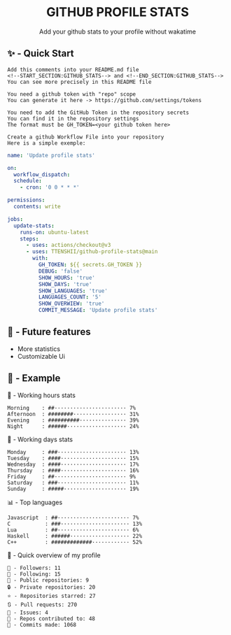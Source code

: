 <h1 align="center">GITHUB PROFILE STATS</h1>
<p align="center">Add your github stats to your profile without wakatime</p>

## ✨ - Quick Start
```
Add this comments into your README.md file
<!--START_SECTION:GITHUB_STATS--> and <!--END_SECTION:GITHUB_STATS-->
You can see more precisely in this README file
```
```
You need a github token with "repo" scope
You can generate it here -> https://github.com/settings/tokens
```
```
You need to add the GitHub Token in the repository secrets
You can find it in the repository settings
The format must be GH_TOKEN=<your github token here>
```
```
Create a github Workflow File into your repository
Here is a simple exemple:
```
```yml
name: 'Update profile stats'

on:
  workflow_dispatch:
  schedule:
    - cron: '0 0 * * *'

permissions:
  contents: write

jobs:
  update-stats:
    runs-on: ubuntu-latest
    steps:
      - uses: actions/checkout@v3
      - uses: TTENSHII/github-profile-stats@main
        with:
          GH_TOKEN: ${{ secrets.GH_TOKEN }}
          DEBUG: 'false'
          SHOW_HOURS: 'true'
          SHOW_DAYS: 'true'
          SHOW_LANGUAGES: 'true'
          LANGUAGES_COUNT: '5'
          SHOW_OVERWIEW: 'true'
          COMMIT_MESSAGE: 'Update profile stats'
```

## 🔖 - Future features
- More statistics
- Customizable Ui

## 📘 - Example

<!--START_SECTION:GITHUB_STATS-->
🌉 - Working hours stats
```text
Morning    : ##······················· 7%
Afternoon  : ########················· 31%
Evening    : ##########··············· 39%
Night      : ######··················· 24%
```
📅 - Working days stats
```text
Monday     : ###······················ 13%
Tuesday    : ####····················· 15%
Wednesday  : ####····················· 17%
Thursday   : ####····················· 16%
Friday     : ##······················· 9%
Saturday   : ###······················ 11%
Sunday     : #####···················· 19%
```
📊 - Top languages
```text
Javascript  : ##······················· 7%
C           : ###······················ 13%
Lua         : ##······················· 6%
Haskell     : ######··················· 22%
C++         : #############············ 52%
```
🎏 - Quick overview of my profile
```text
👥 - Followers: 11
👤 - Following: 15
📂 - Public repositories: 9
🔒 - Private repositories: 20
⭐ - Repositories starred: 27
🔃 - Pull requests: 270
🏮 - Issues: 4
🐲 - Repos contributed to: 48
🍃 - Commits made: 1068
```
<!--END_SECTION:GITHUB_STATS-->
